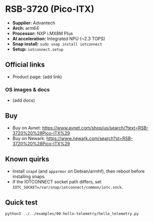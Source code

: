 # RSB-3720 (Pico-ITX)

- **Supplier:** Advantech
- **Arch:** arm64
- **Processor:** NXP i.MX8M Plus
- **AI acceleration:** Integrated NPU (~2.3 TOPS)
- **Snap install:** `sudo snap install iotconnect`
- **Setup:** `iotconnect.setup`

## Official links
- Product page: (add link)

### OS images & docs
- (add docs)

## Buy
- Buy on Avnet: https://www.avnet.com/shop/us/search/?text=RSB-3720%20%28Pico-ITX%29
- Buy on Newark: https://www.newark.com/search?st=RSB-3720%20%28Pico-ITX%29

## Known quirks
- Install `snapd` (and `apparmor` on Debian/armhf), then reboot before installing snaps.
- If the IOTCONNECT socket path differs, set `IOTC_SOCKET=/var/snap/iotconnect/common/iotc.sock`.

## Quick test
```bash
python3 ../../examples/00-hello-telemetry/hello_telemetry.py
```
